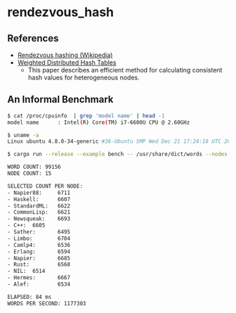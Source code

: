 rendezvous_hash
===============
References
----------

- [Rendezvous hashing (Wikipedia)](https://en.wikipedia.org/wiki/Rendezvous_hashing)
- [Weighted Distributed Hash Tables](https://pdfs.semanticscholar.org/8c55/282dc37d1e3b46b15c2d97f60568ccb9c9cd.pdf)
  - This paper describes an efficient method for calculating consistent hash values for heterogeneous nodes.


An Informal Benchmark
----------------------

```sh
$ cat /proc/cpuinfo  | grep 'model name' | head -1
model name      : Intel(R) Core(TM) i7-6600U CPU @ 2.60GHz

$ uname -a
Linux ubuntu 4.8.0-34-generic #36-Ubuntu SMP Wed Dec 21 17:24:18 UTC 2016 x86_64 x86_64 x86_64 GNU/Linux

$ cargo run --release --example bench -- /usr/share/dict/words --nodes Rust Alef C++ Camlp4 CommonLisp Erlang Haskell Hermes Limbo Napier Napier88 Newsqueak NIL Sather StandardML

WORD COUNT: 99156
NODE COUNT: 15

SELECTED COUNT PER NODE:
- Napier88:     6711
- Haskell:      6607
- StandardML:   6622
- CommonLisp:   6621
- Newsqueak:    6693
- C++:  6605
- Sather:       6495
- Limbo:        6704
- Camlp4:       6536
- Erlang:       6594
- Napier:       6685
- Rust:         6568
- NIL:  6514
- Hermes:       6667
- Alef:         6534

ELAPSED: 84 ms
WORDS PER SECOND: 1177303
```

